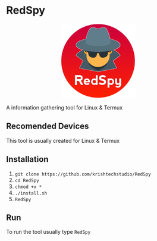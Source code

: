 # RedSpy
<p align="center">
<img src="https://github.com/krishtechstudio/RedSpy/blob/main/redspy_logo.png"
     alt="RedSpy"
     style="float: center; margin-right: 10px;" width="200px"/>
</p>
A information gathering tool for Linux &amp; Termux

## Recomended Devices
This tool is usually created for Linux & Termux

## Installation
1) `git clone https://github.com/krishtechstudio/RedSpy`
2) `cd RedSpy`
3) `chmod +x *`
4) `./install.sh`
5) `RedSpy`

## Run
To run the tool usually type `RedSpy`



